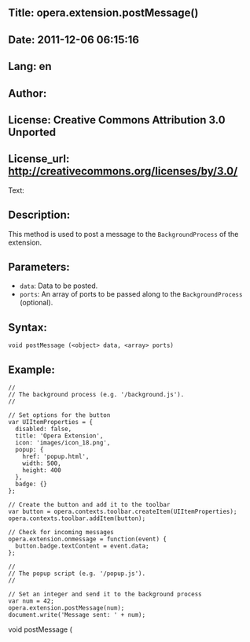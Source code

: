 Title: opera.extension.postMessage()
----
Date: 2011-12-06 06:15:16
----
Lang: en
----
Author: 
----
License: Creative Commons Attribution 3.0 Unported
----
License_url: http://creativecommons.org/licenses/by/3.0/
----
Text:

<h2>Description:</h2>

<p>This method is used to post a message to the <code>BackgroundProcess</code> of the extension.</p>

<h2>Parameters:</h2>

<ul>
    <li><code>data</code>: Data to be posted.</li>
    <li><code>ports</code>: An array of ports to be passed along to the <code>BackgroundProcess</code> (optional).</li>
</ul>

<h2>Syntax:</h2>

<p><code>void postMessage (&lt;object&gt; data, &lt;array&gt; ports)</code></p>

<h2>Example:</h2>

<pre><code>//
// The background process (e.g. &#39;/background.js&#39;). 
//

// Set options for the button
var UIItemProperties = {
  disabled: false,
  title: &#39;Opera Extension&#39;,
  icon: &#39;images/icon_18.png&#39;,
  popup: {
    href: &#39;popup.html&#39;,
    width: 500,
    height: 400
  },
  badge: {}
};

// Create the button and add it to the toolbar
var button = opera.contexts.toolbar.createItem(UIItemProperties);
opera.contexts.toolbar.addItem(button);

// Check for incoming messages
opera.extension.onmessage = function(event) {
  button.badge.textContent = event.data;
};</code></pre>

<pre><code>//
// The popup script (e.g. &#39;/popup.js&#39;). 
//

// Set an integer and send it to the background process
var num = 42;
opera.extension.postMessage(num);
document.write(&#39;Message sent: &#39; + num);</code></pre>

void postMessage (

